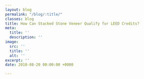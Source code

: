 ```yaml
---
layout: blog
permalink: "/blog/:title/"
classes: blog
title: How Can Stacked Stone Veneer Qualify for LEED Credits?
meta:
  title: ''
  description: ''
image:
  src: ''
  title: ''
  alt: ''
excerpt: ''
date: 2018-08-20 00:00:00 +0000

---
```

